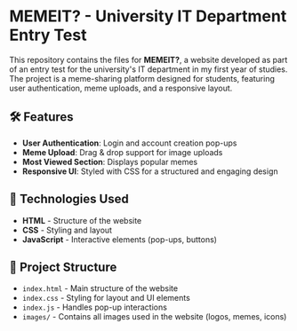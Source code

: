 # MEMEIT? - University IT Department Entry Test  

This repository contains the files for **MEMEIT?**, a website developed as part of an entry test for the university's IT department in my first year of studies. The project is a meme-sharing platform designed for students, featuring user authentication, meme uploads, and a responsive layout.  

## 🛠 Features  
- **User Authentication**: Login and account creation pop-ups  
- **Meme Upload**: Drag & drop support for image uploads  
- **Most Viewed Section**: Displays popular memes  
- **Responsive UI**: Styled with CSS for a structured and engaging design  

## 🚀 Technologies Used  
- **HTML** - Structure of the website  
- **CSS** - Styling and layout  
- **JavaScript** - Interactive elements (pop-ups, buttons)  

## 📂 Project Structure  
- `index.html` - Main structure of the website  
- `index.css` - Styling for layout and UI elements  
- `index.js` - Handles pop-up interactions  
- `images/` - Contains all images used in the website (logos, memes, icons)  

